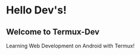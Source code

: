 <h1>Hello Dev's!</h1>
<h2>Welcome to Termux-Dev</h2>
<p>Learning Web Development on Android with Termux!</p>
